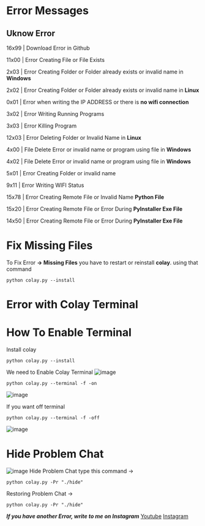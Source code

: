 # Error Messages

## Uknow Error


16x99    | Download Error in Github

11x00    | Error Creating File or File Exists

2x03     | Error Creating Folder or Folder already exists or invalid name in **Windows**

2x02     | Error Creating Folder or Folder already exists or invalid name in **Linux**

0x01     | Error when writing the IP ADDRESS or there is **no wifi connection**

3x02     | Error Writing Running Programs

3x03     | Error Killing Program

12x03    | Error Deleting Folder or Invalid Name in **Linux**

4x00     | File Delete Error or invalid name or program using file in **Windows**

4x02     | File Delete Error or invalid name or program using file in **Windows**

5x01     | Error Creating Folder or invalid name

9x11     | Error Writing WIFI Status

15x78    | Error Creating Remote File or Invalid Name **Python File**

15x20    | Error Creating Remote File or Error During **PyInstaller Exe File**

14x50    | Error Creating Remote File or Error During **PyInstaller Exe File**




# Fix Missing Files
To Fix Error **-> Missing Files** you have to restart or reinstall **colay**. using that command 
                                                                                                
```
python colay.py --install
 ```

# Error with Colay Terminal

# How To Enable Terminal

Install colay
```
python colay.py --install
 ```
We need to Enable Colay Terminal
![image](https://github.com/DaM201/Colay-Error-Messages/assets/68821652/24f93685-7eeb-4ef2-bdf8-43975f870e39)

```
python colay.py --terminal -f -on
 ```
![image](https://github.com/DaM201/Colay-Error-Messages/assets/68821652/937f78e3-c65b-4085-8fe3-45f4ff4df67e)

If you want off terminal
```
python colay.py --terminal -f -off
 ```
![image](https://github.com/DaM201/Colay-Error-Messages/assets/68821652/cc8fcc24-3869-4df3-8ac1-7055d1f94a06)

# Hide Problem Chat
![image](https://github.com/DaM201/Colay-Error-Messages/assets/68821652/06fc04c8-3cbd-47c9-aa0e-2c02c335237b)
Hide Problem Chat type this command ->
```
python colay.py -Pr "./hide"
 ```
Restoring Problem Chat ->
```
python colay.py -Pr "./hide"
 ```
***If you have another Error, write to me on Instagram***
[Youtube](https://www.youtube.com/channel/UC8Ao1YisJbPGCNG73EhtDCw)
[Instagram](https://www.instagram.com/hnc_conporation/)
